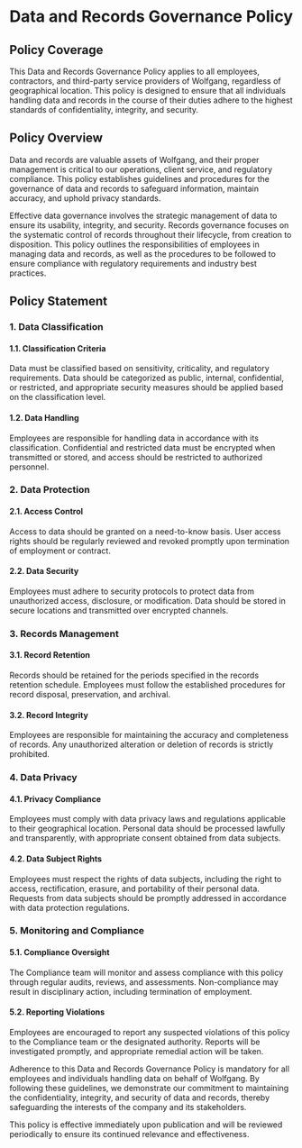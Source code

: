 # Data and Records Governance Policy

## Policy Coverage

This Data and Records Governance Policy applies to all employees, contractors, and third-party service providers of Wolfgang, regardless of geographical location. This policy is designed to ensure that all individuals handling data and records in the course of their duties adhere to the highest standards of confidentiality, integrity, and security.

## Policy Overview

Data and records are valuable assets of Wolfgang, and their proper management is critical to our operations, client service, and regulatory compliance. This policy establishes guidelines and procedures for the governance of data and records to safeguard information, maintain accuracy, and uphold privacy standards.

Effective data governance involves the strategic management of data to ensure its usability, integrity, and security. Records governance focuses on the systematic control of records throughout their lifecycle, from creation to disposition. This policy outlines the responsibilities of employees in managing data and records, as well as the procedures to be followed to ensure compliance with regulatory requirements and industry best practices.

## Policy Statement

### 1. Data Classification

#### 1.1. Classification Criteria
Data must be classified based on sensitivity, criticality, and regulatory requirements. Data should be categorized as public, internal, confidential, or restricted, and appropriate security measures should be applied based on the classification level.

#### 1.2. Data Handling
Employees are responsible for handling data in accordance with its classification. Confidential and restricted data must be encrypted when transmitted or stored, and access should be restricted to authorized personnel.

### 2. Data Protection

#### 2.1. Access Control
Access to data should be granted on a need-to-know basis. User access rights should be regularly reviewed and revoked promptly upon termination of employment or contract.

#### 2.2. Data Security
Employees must adhere to security protocols to protect data from unauthorized access, disclosure, or modification. Data should be stored in secure locations and transmitted over encrypted channels.

### 3. Records Management

#### 3.1. Record Retention
Records should be retained for the periods specified in the records retention schedule. Employees must follow the established procedures for record disposal, preservation, and archival.

#### 3.2. Record Integrity
Employees are responsible for maintaining the accuracy and completeness of records. Any unauthorized alteration or deletion of records is strictly prohibited.

### 4. Data Privacy

#### 4.1. Privacy Compliance
Employees must comply with data privacy laws and regulations applicable to their geographical location. Personal data should be processed lawfully and transparently, with appropriate consent obtained from data subjects.

#### 4.2. Data Subject Rights
Employees must respect the rights of data subjects, including the right to access, rectification, erasure, and portability of their personal data. Requests from data subjects should be promptly addressed in accordance with data protection regulations.

### 5. Monitoring and Compliance

#### 5.1. Compliance Oversight
The Compliance team will monitor and assess compliance with this policy through regular audits, reviews, and assessments. Non-compliance may result in disciplinary action, including termination of employment.

#### 5.2. Reporting Violations
Employees are encouraged to report any suspected violations of this policy to the Compliance team or the designated authority. Reports will be investigated promptly, and appropriate remedial action will be taken.

Adherence to this Data and Records Governance Policy is mandatory for all employees and individuals handling data on behalf of Wolfgang. By following these guidelines, we demonstrate our commitment to maintaining the confidentiality, integrity, and security of data and records, thereby safeguarding the interests of the company and its stakeholders.

This policy is effective immediately upon publication and will be reviewed periodically to ensure its continued relevance and effectiveness.